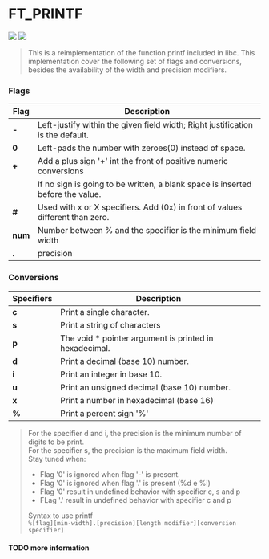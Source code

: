 # FT_PRINTF
![](https://img.shields.io/badge/Language-C-blue)
![](https://img.shields.io/badge/School-42-black)

> This is a reimplementation of the function printf included in libc. 
> This implementation cover the following set of flags and conversions, 
> besides the availability of the width and precision modifiers.

### Flags

| Flag    | Description                                                                   |
|-------  |-------------------------------------------------------------------------------|
| **-**   | Left-justify within the given field width; Right justification is the default.|
| **0**   | Left-pads the number with zeroes(0) instead of space.                         |
| **+**   | Add a plus sign '+' int the front of positive numeric conversions             |
|  ` `    | If no sign is going to be written, a blank space is inserted before the value.|
| **#**   | Used with x or X specifiers. Add (0x) in front of values different than zero. |
| **num** | Number between % and the specifier is the minimum field width                 |
| **.**   | precision                                                                     |

### Conversions

| Specifiers | Description                                            |
|------------|--------------------------------------------------------|
|    **c**   | Print a single character.                              |
|    **s**   | Print a string of characters                           |
|    **p**   | The void * pointer argument is printed in hexadecimal. |
|    **d**   | Print a decimal (base 10) number.                      |
|    **i**   | Print an integer in base 10.                           |
|    **u**   | Print an unsigned decimal (base 10) number.            |
|    **x**   | Print a number in hexadecimal (base 16)                |
|    **%**   | Print a percent sign '%'                               |

> For the specifier d and i, the precision is the minimum number of digits to be print.  
> For the specifier s, the precision is the maximum field width.  
> Stay tuned when:
> * Flag '0' is ignored when flag '-' is present.  
> * Flag '0' is ignored when flag '.' is present (%d e %i)  
> * Flag '0' result in undefined behavior with specifier c, s and p  
> * FLag '.' result in undefined behavior with specifier c and p  
>   
> Syntax to use printf  
`%[flag][min-width].[precision][length modifier][conversion specifier]`
#### TODO more information
